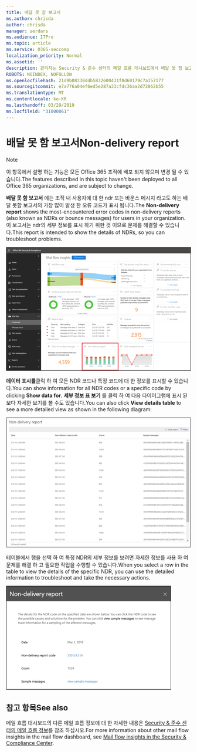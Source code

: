 ```yaml
---
title: 배달 못 함 보고서
ms.author: chrisda
author: chrisda
manager: serdars
ms.audience: ITPro
ms.topic: article
ms.service: O365-seccomp
localization_priority: Normal
ms.assetid: ''
description: 관리자는 Security & 준수 센터의 메일 흐름 대시보드에서 배달 못 함 보고서에 대해 알아볼 수 있습니다.
ROBOTS: NOINDEX, NOFOLLOW
ms.openlocfilehash: 21d9b08330ddb5832600431f0d60179c7a157177
ms.sourcegitcommit: e7a776a04ef6ed5e287a33cfdc36aa2d72862b55
ms.translationtype: MT
ms.contentlocale: ko-KR
ms.lasthandoff: 03/29/2019
ms.locfileid: "31000061"
---
```

# <a name="non-delivery-report"></a><span data-ttu-id="2d226-103">배달 못 함 보고서</span><span class="sxs-lookup"><span data-stu-id="2d226-103">Non-delivery report</span></span>

> [!NOTE]
> <span data-ttu-id="2d226-104">이 항목에서 설명 하는 기능은 모든 Office 365 조직에 배포 되지 않으며 변경 될 수 있습니다.</span><span class="sxs-lookup"><span data-stu-id="2d226-104">The features described in this topic haven't been deployed to all Office 365 organizations, and are subject to change.</span></span>

<span data-ttu-id="2d226-105">**배달 못 함 보고서** 에는 조직 내 사용자에 대 한 ndr 또는 바운스 메시지 라고도 하는 배달 못함 보고서의 가장 많이 발생 한 오류 코드가 표시 됩니다.</span><span class="sxs-lookup"><span data-stu-id="2d226-105">The **Non-delivery report** shows the most-encountered error codes in non-delivery reports (also known as NDRs or bounce messages) for users in your organization.</span></span> <span data-ttu-id="2d226-106">이 보고서는 ndr의 세부 정보를 표시 하기 위한 것 이므로 문제를 해결할 수 있습니다.</span><span class="sxs-lookup"><span data-stu-id="2d226-106">This report is intended to show the details of NDRs, so you can troubleshoot problems.</span></span>

![Security & 준수 센터의 메일 흐름 대시보드의 배달 못 함 보고서](media/non-delivery-report-selected.png)

<span data-ttu-id="2d226-108">**데이터 표시를**클릭 하 여 모든 NDR 코드나 특정 코드에 대 한 정보를 표시할 수 있습니다.</span><span class="sxs-lookup"><span data-stu-id="2d226-108">You can show information for all NDR codes or a specific code by clicking **Show data for**.</span></span> <span data-ttu-id="2d226-109">**세부 정보 표 보기** 를 클릭 하 여 다음 다이어그램에 표시 된 보다 자세한 보기를 볼 수도 있습니다.</span><span class="sxs-lookup"><span data-stu-id="2d226-109">You can also click **View details table** to see a more detailed view as shown in the following diagram:</span></span>

![배달 못 함 보고서의 정보 테이블 보기](media/non-delivery-report-view-details-table.png)

<span data-ttu-id="2d226-111">테이블에서 행을 선택 하 여 특정 NDR의 세부 정보를 보려면 자세한 정보를 사용 하 여 문제를 해결 하 고 필요한 작업을 수행할 수 있습니다.</span><span class="sxs-lookup"><span data-stu-id="2d226-111">When you select a row in the table to view the details of the specific NDR, you can use the detailed information to troubleshoot and take the necessary actions.</span></span>

![배달 못 함 보고서의 세부 정보 테이블에서 행 선택](media/non-delivery-report-details-table-select-row.png)

## <a name="see-also"></a><span data-ttu-id="2d226-113">참고 항목</span><span class="sxs-lookup"><span data-stu-id="2d226-113">See also</span></span>

<span data-ttu-id="2d226-114">메일 흐름 대시보드의 다른 메일 흐름 정보에 대 한 자세한 내용은 [Security & 준수 센터의 메일 흐름 정보](mail-flow-insights-v2.md)를 참조 하십시오.</span><span class="sxs-lookup"><span data-stu-id="2d226-114">For more information about other mail flow insights in the mail flow dashboard, see [Mail flow insights in the Security & Compliance Center](mail-flow-insights-v2.md).</span></span>

